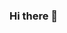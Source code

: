 ### Hi there 👋

<!--
**thezanboor/thezanboor** is a ✨ _special_ ✨ repository because its `README.md` (this file) appears on your GitHub profile.

Here are some ideas to get you started:

- 🔭 I’m currently working on [Flightio](https://flightio.com)
- 🌱 I’m currently trying to understand Server Side Rendering and it's effect on SERP positions
- 👯 I’m looking to collaborate on any tips on rendering a website
- 🤔 I’m looking for help with developing new ideas
- 💬 Ask me about Content. Just content in general
- 📫 How to reach me: @thezanboor is my Twitter Handle
-->
